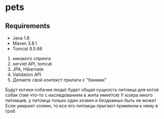 # pets


## Requirements
* Java 1.8
* Maven 3.8.1
* Tomcat 8.5.66


1) никакого спринга
2) servlet API, tomcat
3) JPA, Hibernate
4) Validation API
5) Делаете свой контекст прилаги с "бинами"

Будут котики собачки люди)
будет общая сущность питомца для котов собак (там что-то с наследованием в жипа имеется)
У юзера много питомцев, у питомца только один хозяин и бездомных быть не может
Если умирает хозяин, то все его питомцы прыгают примяком к нему в гроб
